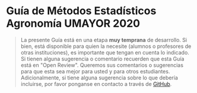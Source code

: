 # Guía de Métodos Estadísticos Agronomía UMAYOR 2020

> La presente Guía está en una etapa **muy temprana** de desarrollo. Si bien, está disponible para quien la necesite (alumnos o profesores de otras instituciones), es importante que tengan en cuenta lo indicado. Si tienen alguna sugerencia o comentario recuerden que esta Guía está en "Open Review". Queremos sus comentarios o sugerencias para que esta sea mejor para usted y para otros estudiantes. Adicionalmente, si tiene alguna sugerencia sobre lo que debería incluirse, por favor ponganse en contacto a través de [GitHub](https://github.com/fjfernandezj/GUIA-ME-2020/issues/new).




